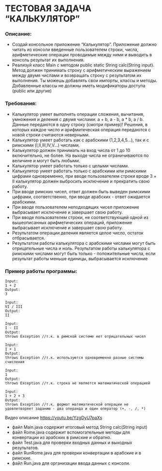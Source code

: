 # ТЕСТОВАЯ ЗАДАЧА “КАЛЬКУЛЯТОР”
### Описание:
- Создай консольное приложение “Калькулятор”. Приложение должно читать из консоли введенные пользователем строки, числа, арифметические операции проводимые между ними и выводить в консоль результат их выполнения.
- Реализуй класс Main с методом public static String calc(String input). Метод должен принимать строку с арифметическим выражением между двумя числами и возвращать строку с результатом их выполнения. Ты можешь добавлять свои импорты, классы и методы. Добавленные классы не должны иметь модификаторы доступа (public или другие)

### Требования:
- Калькулятор умеет выполнять операции сложения, вычитания, умножения и деления с двумя числами: a + b, a - b, a * b, a / b. Данные передаются в одну строку (смотри пример)! Решения, в которых каждое число и арифмитеческая операция передаются с новой строки считаются неверными.
- Калькулятор умеет работать как с арабскими (1,2,3,4,5…), так и с римскими (I,II,III,IV,V…) числами.
- Калькулятор должен принимать на вход числа от 1 до 10 включительно, не более. На выходе числа не ограничиваются по величине и могут быть любыми.
- Калькулятор умеет работать только с целыми числами.
- Калькулятор умеет работать только с арабскими или римскими цифрами одновременно, при вводе пользователем строки вроде 3 + II калькулятор должен выбросить исключение и прекратить свою работу.
- При вводе римских чисел, ответ должен быть выведен римскими цифрами, соответственно, при вводе арабских - ответ ожидается арабскими.
- При вводе пользователем неподходящих чисел приложение выбрасывает исключение и завершает свою работу.
- При вводе пользователем строки, не соответствующей одной из вышеописанных арифметических операций, приложение выбрасывает исключение и завершает свою работу.
- Результатом операции деления является целое число, остаток отбрасывается.
- Результатом работы калькулятора с арабскими числами могут быть отрицательные числа и ноль. Результатом работы калькулятора с римскими числами могут быть только - положительные числа, если результат работы меньше единицы, выбрасывается исключение

### Пример работы программы:
```
Input:
1 + 2
Output:
3
```

```
Input:
VI / III
Output:
II
```

```
Input:
I - II
Output:
throws Exception //т.к. в римской системе нет отрицательных чисел
```

```
Input:
I + 1
Output:
throws Exception //т.к. используются одновременно разные системы счисления
```

```
Input:
1
Output:
throws Exception //т.к. строка не является математической операцией
```

```
Input:
1 + 2 + 3
Output:
throws Exception //т.к. формат математической операции не удовлетворяет заданию - два операнда и один оператор (+, -, /, *)
```

Видео описание https://youtu.be/YzgDyU7paXs

- файл Main.java содержит итоговый метод String calc(String input)
- файл Rome.java содержит вспомогательные методы для конвертации из арабских в римские и обратно.
- файл Test.java для проверки входных данных и выходных результатов.
- файл RunRome.java для проверки конвертации в арабские и в римские.
- файл Run.java для организации ввода данных с консоли.
